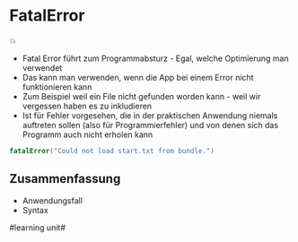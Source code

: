 # FatalError
💥

- Fatal Error führt zum Programmabsturz - Egal, welche Optimierung man verwendet 
- Das kann man verwenden, wenn die App bei einem Error nicht funktionieren kann
- Zum Beispiel weil ein File nicht gefunden worden kann - weil wir vergessen haben es zu inkludieren
- Ist für Fehler vorgesehen, die in der praktischen Anwendung niemals auftreten sollen (also für Programmierfehler) und von denen sich das Programm auch nicht erholen kann

```swift
fatalError("Could not load start.txt from bundle.")
```

## Zusammenfassung
 - Anwendungsfall
- Syntax

#learning unit#
